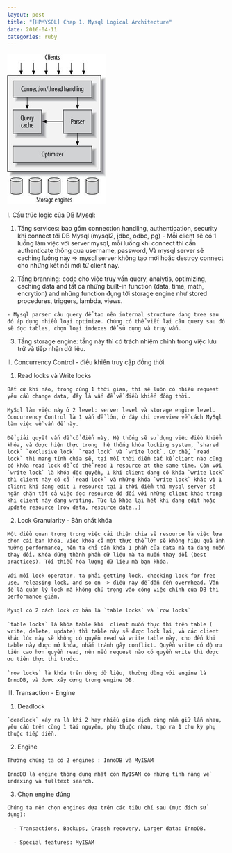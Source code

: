 ```yaml
---
layout: post
title: "[HPMYSQL] Chap 1. Mysql Logical Architecture"
date: 2016-04-11
categories: ruby
---
```


![logical view mysql architecture](/images/chap1.1.jpeg)

I. Cấu trúc logic của DB Mysql:

  1. Tầng services: bao gồm connection handling, authentication, security khi connect tới DB Mysql (mysql2, jdbc, odbc, pg)
    - Mỗi client sẽ có 1 luồng làm việc với server mysql, mỗi luồng khi connect thì cần authenticate thông qua username, password, Và mysql server sẽ caching luồng này => mysql server không tạo mới hoặc destroy connect cho những kết nối mới từ client này.
  
  2. Tầng branning: code cho việc truy vấn query, analytis, optimizing, caching data and tất cả những built-in function (data, time, math, encrytion) and những function đụng tới storage engine như stored procedures, triggers, lambda, views.
  
    - Mysql parser câu query để tạo nên internal structure dạng tree sau đó áp dụng nhiều loại optimize. Chúng có thể viết lại câu query sau đó sẽ đọc tables, chọn loại indexes để sủ dụng và truy vấn. 
  
  3. Tầng storage engine: tầng này thì có trách nhiệm chính trong việc lưu trữ và tiếp nhận dữ liệu.

II. Concurrency Control - điều khiển truy cập đồng thời.

  1. Read locks và Write locks

    Bất cứ khi nào, trong cùng 1 thời gian, thì sẽ luôn có nhiều request yêu cầu change data, đây là vấn đề về điều khiển đồng thời.
    
    MySql làm việc này ở 2 level: server level và storage engine level. Concurrency Control là 1 vấn đề lớn, ở đây chỉ overview về cách MySql làm việc về vấn đề này.
    
    Để giải quyết vấn đề cổ điển này, Hệ thống sẽ sử dụng việc điều khiển khóa, và được hiện thực trong  hệ thống khóa locking system, `shared lock` `exclusive lock` `read lock` và `write lock`. Cơ chế, `read lock` thì mang tính chia sẽ, tại mỗi thời điểm bất kể client nào cũng có khóa read lock để có thể read 1 resource at the same time. Còn với `write lock` là khóa độc quyền, 1 khi client đang có khóa `write lock` thì client này có cả `read lock` và những khóa `write lock` khác vì 1 client khi đang edit 1 resource tại 1 thời điểm thì mysql server sẽ ngăn chặn tất cả việc đọc resource đó đối với những client khác trong khi client này đang writing. Tức là khóa lại hết khi đang edit hoặc update resource (row data, resource data..)
    
  2. Lock Granularity - Bản chất khóa
    
    Một điều quan trọng trong việc cải thiện chia sẽ resource là việc lựa chọn cái bạn khóa. Việc khóa cả một thực thể lớn sẽ không hiệu quả ảnh hưởng performance, nên ta chỉ cần khóa 1 phần của data mà ta đang muốn thay đổi. Khóa đúng thành phần dữ liệu mà ta muốn thay đổi (best practices). Tối thiểu hóa lượng dữ liệu mà bạn khóa. 

    Với mỗi lock operator, ta phải getting lock, checking lock for free use, releasing lock, and so on -> điều này dễ dẫn đến overrhead. Vấn đề là quản lý lock mà không chú trọng vào công việc chính của DB thì performance giảm.
    
    Mysql có 2 cách lock cơ bản là `table locks` và `row locks`
    
    `table locks` là khóa table khi  client muốn thực thi trên table ( write, delete, update) thì table này sẽ được lock lại, và các client khác lúc này sẽ không có quyền read và write table này, cho đến khi table này được mở khóa, nhắm tránh gây conflict. Quyền write có độ ưu tiên cao hơn quyền read, nên nếu request nào có quyền write thì được ưu tiên thực thi trước.
    
    `row locks` là khóa trên dòng dữ liệu, thường dùng với engine là  InnoDB, và được xây dựng trong engine DB.
    
III. Transaction - Engine
  
  1. Deadlock
  
    `deadlock` xảy ra là khi 2 hay nhiều giao dịch cùng nắm giữ lẫn nhau, yêu cầu trên cùng 1 tài nguyên, phụ thuộc nhau, tạo ra 1 chu kỳ phụ thuộc tiếp diễn. 

  2. Engine
    
    Thường chúng ta có 2 engines : InnoDB và MyISAM

    InnoDB là engine thông dụng nhất còn MyISAM có những tính năng về indexing và fulltext search.
    
  3. Chọn engine đúng
  
    Chúng ta nên chọn engines dựa trên các tiêu chí sau (mục đích sử dụng):

      - Transactions, Backups, Crassh recovery, Larger data: InnoDB.
      
      - Special features: MyISAM
